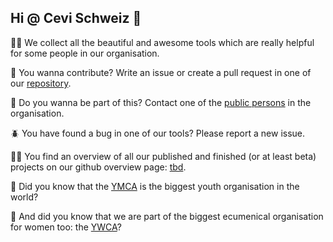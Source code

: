 ## Hi @ Cevi Schweiz 👋

🙋‍♀️  We collect all the beautiful and awesome tools which are really helpful for some people in our organisation.

🌈  You wanna contribute? Write an issue or create a pull request in one of our [repository](https://github.com/orgs/cevi/repositories).

💪  Do you wanna be part of this? Contact one of the [public persons](https://github.com/orgs/cevi/people) in the organisation.

🪲  You have found a bug in one of our tools? Please report a new issue.

👩‍💻  You find an overview of all our published and finished (or at least beta) projects on our github overview page: [tbd](https://cevi.tools).

🍿  Did you know that the [YMCA](https://www.ymca.int/) is the biggest youth organisation in the world?

🍿  And did you know that we are part of the biggest ecumenical organisation for women too: the [YWCA](https://www.worldywca.org/)?

<!--

**Here are some ideas to get you started:**

🙋‍♀️ A short introduction - what is your organization all about?
🌈 Contribution guidelines - how can the community get involved?
👩‍💻 Useful resources - where can the community find your docs? Is there anything else the community should know?
🍿 Fun facts - what does your team eat for breakfast?
🧙 Remember, you can do mighty things with the power of [Markdown](https://docs.github.com/github/writing-on-github/getting-started-with-writing-and-formatting-on-github/basic-writing-and-formatting-syntax)
-->
